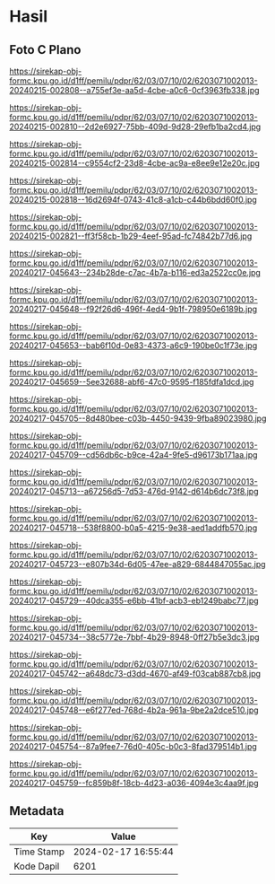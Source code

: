 # Hasil

## Foto C Plano

https://sirekap-obj-formc.kpu.go.id/d1ff/pemilu/pdpr/62/03/07/10/02/6203071002013-20240215-002808--a755ef3e-aa5d-4cbe-a0c6-0cf3963fb338.jpg

https://sirekap-obj-formc.kpu.go.id/d1ff/pemilu/pdpr/62/03/07/10/02/6203071002013-20240215-002810--2d2e6927-75bb-409d-9d28-29efb1ba2cd4.jpg

https://sirekap-obj-formc.kpu.go.id/d1ff/pemilu/pdpr/62/03/07/10/02/6203071002013-20240215-002814--c9554cf2-23d8-4cbe-ac9a-e8ee9e12e20c.jpg

https://sirekap-obj-formc.kpu.go.id/d1ff/pemilu/pdpr/62/03/07/10/02/6203071002013-20240215-002818--16d2694f-0743-41c8-a1cb-c44b6bdd60f0.jpg

https://sirekap-obj-formc.kpu.go.id/d1ff/pemilu/pdpr/62/03/07/10/02/6203071002013-20240215-002821--ff3f58cb-1b29-4eef-95ad-fc74842b77d6.jpg

https://sirekap-obj-formc.kpu.go.id/d1ff/pemilu/pdpr/62/03/07/10/02/6203071002013-20240217-045643--234b28de-c7ac-4b7a-b116-ed3a2522cc0e.jpg

https://sirekap-obj-formc.kpu.go.id/d1ff/pemilu/pdpr/62/03/07/10/02/6203071002013-20240217-045648--f92f26d6-496f-4ed4-9b1f-798950e6189b.jpg

https://sirekap-obj-formc.kpu.go.id/d1ff/pemilu/pdpr/62/03/07/10/02/6203071002013-20240217-045653--bab6f10d-0e83-4373-a6c9-190be0c1f73e.jpg

https://sirekap-obj-formc.kpu.go.id/d1ff/pemilu/pdpr/62/03/07/10/02/6203071002013-20240217-045659--5ee32688-abf6-47c0-9595-f185fdfa1dcd.jpg

https://sirekap-obj-formc.kpu.go.id/d1ff/pemilu/pdpr/62/03/07/10/02/6203071002013-20240217-045705--8d480bee-c03b-4450-9439-9fba89023980.jpg

https://sirekap-obj-formc.kpu.go.id/d1ff/pemilu/pdpr/62/03/07/10/02/6203071002013-20240217-045709--cd56db6c-b9ce-42a4-9fe5-d96173b171aa.jpg

https://sirekap-obj-formc.kpu.go.id/d1ff/pemilu/pdpr/62/03/07/10/02/6203071002013-20240217-045713--a67256d5-7d53-476d-9142-d614b6dc73f8.jpg

https://sirekap-obj-formc.kpu.go.id/d1ff/pemilu/pdpr/62/03/07/10/02/6203071002013-20240217-045718--538f8800-b0a5-4215-9e38-aed1addfb570.jpg

https://sirekap-obj-formc.kpu.go.id/d1ff/pemilu/pdpr/62/03/07/10/02/6203071002013-20240217-045723--e807b34d-6d05-47ee-a829-6844847055ac.jpg

https://sirekap-obj-formc.kpu.go.id/d1ff/pemilu/pdpr/62/03/07/10/02/6203071002013-20240217-045729--40dca355-e6bb-41bf-acb3-eb1249babc77.jpg

https://sirekap-obj-formc.kpu.go.id/d1ff/pemilu/pdpr/62/03/07/10/02/6203071002013-20240217-045734--38c5772e-7bbf-4b29-8948-0ff27b5e3dc3.jpg

https://sirekap-obj-formc.kpu.go.id/d1ff/pemilu/pdpr/62/03/07/10/02/6203071002013-20240217-045742--a648dc73-d3dd-4670-af49-f03cab887cb8.jpg

https://sirekap-obj-formc.kpu.go.id/d1ff/pemilu/pdpr/62/03/07/10/02/6203071002013-20240217-045748--e6f277ed-768d-4b2a-961a-9be2a2dce510.jpg

https://sirekap-obj-formc.kpu.go.id/d1ff/pemilu/pdpr/62/03/07/10/02/6203071002013-20240217-045754--87a9fee7-76d0-405c-b0c3-8fad379514b1.jpg

https://sirekap-obj-formc.kpu.go.id/d1ff/pemilu/pdpr/62/03/07/10/02/6203071002013-20240217-045759--fc859b8f-18cb-4d23-a036-4094e3c4aa9f.jpg


## Metadata

| Key        | Value               |
| ---------- | ------------------- |
| Time Stamp | 2024-02-17 16:55:44 |
| Kode Dapil | 6201                |



